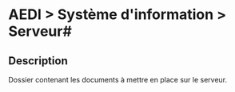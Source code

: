 # AEDI > Système d'information > Serveur#

## Description ##
Dossier contenant les documents à mettre en place sur le serveur.